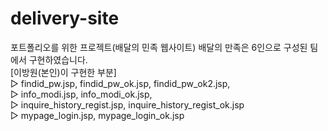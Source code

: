 # delivery-site
포트폴리오를 위한 프로젝트(배달의 민족 웹사이트)
배달의 만족은 6인으로 구성된 팀에서 구현하였습니다.<br/>
[이방원(본인)이 구현한 부분]<br/>
▷ findid_pw.jsp, findid_pw_ok.jsp, findid_pw_ok2.jsp,<br/> 
▷ info_modi.jsp, info_modi_ok.jsp,<br/> 
▷ inquire_history_regist.jsp, inquire_history_regist_ok.jsp<br/>
▷ mypage_login.jsp, mypage_login_ok.jsp<br/>
